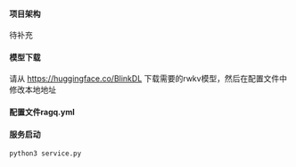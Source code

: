 #### 项目架构
待补充

#### 模型下载
请从 https://huggingface.co/BlinkDL  下载需要的rwkv模型，然后在配置文件中修改本地地址

#### 配置文件ragq.yml

#### 服务启动

```shell
python3 service.py

```


